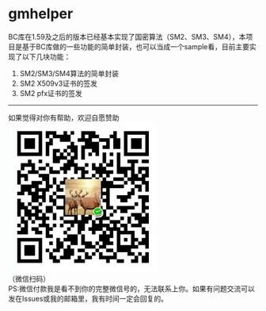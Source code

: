 # gmhelper
BC库在1.59及之后的版本已经基本实现了国密算法（SM2、SM3、SM4），本项目是基于BC库做的一些功能的简单封装，也可以当成一个sample看，目前主要实现了以下几块功能：  
1. SM2/SM3/SM4算法的简单封装  
2. SM2 X509v3证书的签发  
3. SM2 pfx证书的签发  

------------------
如果觉得对你有帮助，欢迎自愿赞助  
![微信扫码](https://github.com/ZZMarquis/gmhelper/blob/master/donate.png "")  
（微信扫码）  
PS:微信付款我是看不到你的完整微信号的，无法联系上你。如果有问题交流可以发在Issues或我的邮箱里，我有时间一定会回复的。

